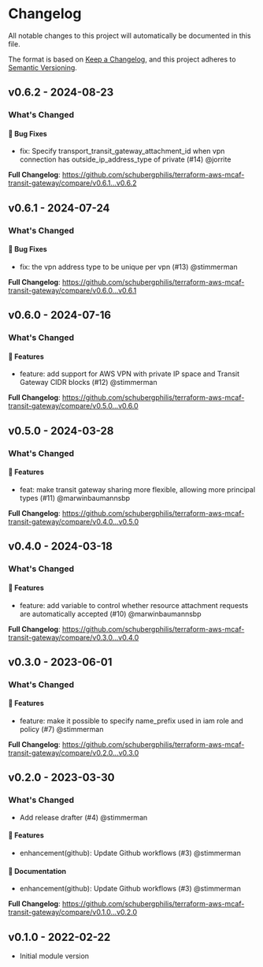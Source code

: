 # Changelog

All notable changes to this project will automatically be documented in this file.

The format is based on [Keep a Changelog](https://keepachangelog.com/en/1.0.0/),
and this project adheres to [Semantic Versioning](https://semver.org/spec/v2.0.0.html).

## v0.6.2 - 2024-08-23

### What's Changed

#### 🐛 Bug Fixes

* fix: Specify transport_transit_gateway_attachment_id when vpn connection has outside_ip_address_type of private (#14) @jorrite

**Full Changelog**: https://github.com/schubergphilis/terraform-aws-mcaf-transit-gateway/compare/v0.6.1...v0.6.2

## v0.6.1 - 2024-07-24

### What's Changed

#### 🐛 Bug Fixes

* fix: the vpn address type to be unique per vpn (#13) @stimmerman

**Full Changelog**: https://github.com/schubergphilis/terraform-aws-mcaf-transit-gateway/compare/v0.6.0...v0.6.1

## v0.6.0 - 2024-07-16

### What's Changed

#### 🚀 Features

* feature: add support for AWS VPN with private IP space and Transit Gateway CIDR blocks (#12) @stimmerman

**Full Changelog**: https://github.com/schubergphilis/terraform-aws-mcaf-transit-gateway/compare/v0.5.0...v0.6.0

## v0.5.0 - 2024-03-28

### What's Changed

#### 🚀 Features

* feat: make transit gateway sharing more flexible, allowing more principal types (#11) @marwinbaumannsbp

**Full Changelog**: https://github.com/schubergphilis/terraform-aws-mcaf-transit-gateway/compare/v0.4.0...v0.5.0

## v0.4.0 - 2024-03-18

### What's Changed

#### 🚀 Features

* feature: add variable to control whether resource attachment requests are automatically accepted (#10) @marwinbaumannsbp

**Full Changelog**: https://github.com/schubergphilis/terraform-aws-mcaf-transit-gateway/compare/v0.3.0...v0.4.0

## v0.3.0 - 2023-06-01

### What's Changed

#### 🚀 Features

- feature: make it possible to specify name_prefix used in iam role and policy (#7) @stimmerman

**Full Changelog**: https://github.com/schubergphilis/terraform-aws-mcaf-transit-gateway/compare/v0.2.0...v0.3.0

## v0.2.0 - 2023-03-30

### What's Changed

- Add release drafter (#4) @stimmerman

#### 🚀 Features

- enhancement(github): Update Github workflows (#3) @stimmerman

#### 📖 Documentation

- enhancement(github): Update Github workflows (#3) @stimmerman

**Full Changelog**: https://github.com/schubergphilis/terraform-aws-mcaf-transit-gateway/compare/v0.1.0...v0.2.0

## v0.1.0 - 2022-02-22

- Initial module version

